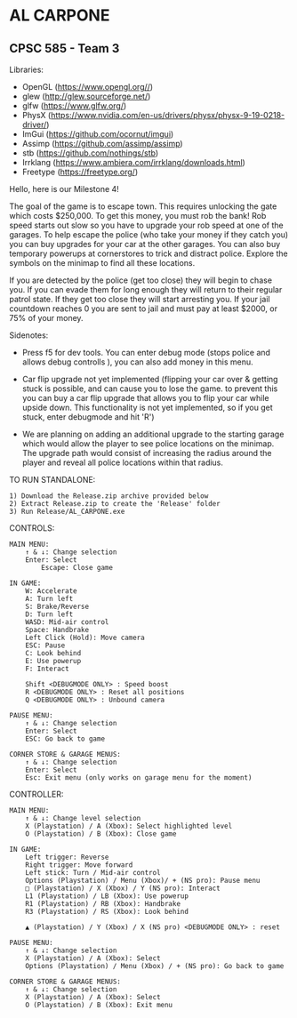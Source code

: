 # AL CARPONE
## CPSC 585 - Team 3


Libraries:
- OpenGL (https://www.opengl.org//)
- glew (http://glew.sourceforge.net/)
- glfw (https://www.glfw.org/)
- PhysX (https://www.nvidia.com/en-us/drivers/physx/physx-9-19-0218-driver/)
- ImGui (https://github.com/ocornut/imgui)
- Assimp (https://github.com/assimp/assimp)
- stb (https://github.com/nothings/stb)
- Irrklang (https://www.ambiera.com/irrklang/downloads.html)
- Freetype (https://freetype.org/)

Hello, here is our Milestone 4!

The goal of the game is to escape town. This requires unlocking the gate which costs $250,000. To get this money, you must rob the bank! Rob speed starts out slow so you have to upgrade your rob speed at one of the garages. To help escape the police (who take your money if they catch you) you can buy upgrades for your car at the other garages. You can also buy temporary powerups at cornerstores to trick and distract police. Explore the symbols on the minimap to find all these locations. 


If you are detected by the police (get too close) they will begin to chase you. If you can evade them for long enough they will return to their regular patrol state. If they get too close they will start arresting you. If your jail countdown reaches 0 you are sent to jail and must pay at least $2000, or 75% of your money.

Sidenotes: 
-	Press f5 for dev tools. You can enter debug mode (stops police and allows debug controlls <see Controls>), you can also add money in this menu.

-	Car flip upgrade not yet implemented (flipping your car over & getting stuck is possible, and can cause you to lose the game. to prevent this you can
	buy a car flip upgrade that allows you to flip your car while upside down. This functionality is not yet implemented, so if you get stuck, enter debugmode 
	and hit 'R')

- 	We are planning on adding an additional upgrade to the starting garage which would allow the player to see police locations on the minimap. The upgrade path 
	would consist of increasing the radius around the player and reveal all police locations within that radius.


TO RUN STANDALONE:

	1) Download the Release.zip archive provided below
	2) Extract Release.zip to create the 'Release' folder
	3) Run Release/AL_CARPONE.exe
	
CONTROLS:

	MAIN MENU:
		↑ & ↓: Change selection
		Enter: Select
	        Escape: Close game

	IN GAME:
		W: Accelerate
		A: Turn left
		S: Brake/Reverse
		D: Turn left
		WASD: Mid-air control
		Space: Handbrake
		Left Click (Hold): Move camera
		ESC: Pause
		C: Look behind
		E: Use powerup
		F: Interact
	
		Shift <DEBUGMODE ONLY> : Speed boost
		R <DEBUGMODE ONLY> : Reset all positions
		Q <DEBUGMODE ONLY> : Unbound camera
		
	PAUSE MENU:
		↑ & ↓: Change selection
		Enter: Select
		ESC: Go back to game
	
	CORNER STORE & GARAGE MENUS:
		↑ & ↓: Change selection
		Enter: Select
		Esc: Exit menu (only works on garage menu for the moment)

CONTROLLER:

	MAIN MENU:
		↑ & ↓: Change level selection
		X (Playstation) / A (Xbox): Select highlighted level
		O (Playstation) / B (Xbox): Close game
	
	IN GAME:
		Left trigger: Reverse
		Right trigger: Move forward
		Left stick: Turn / Mid-air control
		Options (Playstation) / Menu (Xbox)/ + (NS pro): Pause menu
		□ (Playstation) / X (Xbox) / Y (NS pro): Interact
		L1 (Playstation) / LB (Xbox): Use powerup
		R1 (Playstation) / RB (Xbox): Handbrake
		R3 (Playstation) / RS (Xbox): Look behind
	
		▲ (Playstation) / Y (Xbox) / X (NS pro) <DEBUGMODE ONLY> : reset
	
	PAUSE MENU:
		↑ & ↓: Change selection
		X (Playstation) / A (Xbox): Select
		Options (Playstation) / Menu (Xbox) / + (NS pro): Go back to game
	
	CORNER STORE & GARAGE MENUS:
		↑ & ↓: Change selection
		X (Playstation) / A (Xbox): Select
		O (Playstation) / B (Xbox): Exit menu
		
	
